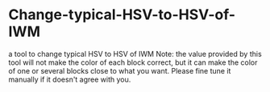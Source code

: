 # Change-typical-HSV-to-HSV-of-IWM
a tool to change typical HSV to HSV of IWM
Note: the value provided by this tool will not make the color of each block correct, but it can make the color of one or several blocks close to what you want. Please fine tune it manually if it doesn't agree with you.

